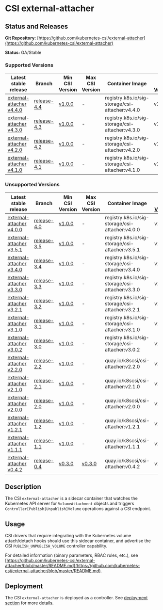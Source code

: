 # CSI external-attacher

## Status and Releases

**Git Repository:** [https://github.com/kubernetes-csi/external-attacher](https://github.com/kubernetes-csi/external-attacher)

**Status:** GA/Stable

### Supported Versions

Latest stable release | Branch | Min CSI Version | Max CSI Version | Container Image | [Min K8s Version](project-policies.md#minimum-version) | [Max K8s Version](project-policies.md#maximum-version) | [Recommended K8s Version](project-policies.md#recommended-version) |
--|--|--|--|--|--|--|--
[external-attacher v4.4.0](https://github.com/kubernetes-csi/external-attacher/releases/tag/v4.4.0) | [release-4.4](https://github.com/kubernetes-csi/external-attacher/tree/release-4.4) | [v1.0.0](https://github.com/container-storage-interface/spec/releases/tag/v1.0.0) | - | registry.k8s.io/sig-storage/csi-attacher:v4.4.0 | v1.17 | - | v1.27
[external-attacher v4.3.0](https://github.com/kubernetes-csi/external-attacher/releases/tag/v4.3.0) | [release-4.3](https://github.com/kubernetes-csi/external-attacher/tree/release-4.3) | [v1.0.0](https://github.com/container-storage-interface/spec/releases/tag/v1.0.0) | - | registry.k8s.io/sig-storage/csi-attacher:v4.3.0 | v1.17 | - | v1.22
[external-attacher v4.2.0](https://github.com/kubernetes-csi/external-attacher/releases/tag/v4.2.0) | [release-4.2](https://github.com/kubernetes-csi/external-attacher/tree/release-4.2) | [v1.0.0](https://github.com/container-storage-interface/spec/releases/tag/v1.0.0) | - | registry.k8s.io/sig-storage/csi-attacher:v4.2.0 | v1.17 | - | v1.22
[external-attacher v4.1.0](https://github.com/kubernetes-csi/external-attacher/releases/tag/v4.1.0) | [release-4.1](https://github.com/kubernetes-csi/external-attacher/tree/release-4.1) | [v1.0.0](https://github.com/container-storage-interface/spec/releases/tag/v1.0.0) | - | registry.k8s.io/sig-storage/csi-attacher:v4.1.0 | v1.17 | - | v1.22

### Unsupported Versions

Latest stable release | Branch | Min CSI Version | Max CSI Version | Container Image | [Min K8s Version](project-policies.md#minimum-version) | [Max K8s Version](project-policies.md#maximum-version) | [Recommended K8s Version](project-policies.md#recommended-version) |
--|--|--|--|--|--|--|--
[external-attacher v4.0.0](https://github.com/kubernetes-csi/external-attacher/releases/tag/v4.0.0) | [release-4.0](https://github.com/kubernetes-csi/external-attacher/tree/release-4.0) | [v1.0.0](https://github.com/container-storage-interface/spec/releases/tag/v1.0.0) | - | registry.k8s.io/sig-storage/csi-attacher:v4.0.0 | v1.17 | - | v1.22
[external-attacher v3.5.1](https://github.com/kubernetes-csi/external-attacher/releases/tag/v3.5.1) | [release-3.5](https://github.com/kubernetes-csi/external-attacher/tree/release-3.5) | [v1.0.0](https://github.com/container-storage-interface/spec/releases/tag/v1.0.0) | - | registry.k8s.io/sig-storage/csi-attacher:v3.5.1 | v1.17 | - | v1.22
[external-attacher v3.4.0](https://github.com/kubernetes-csi/external-attacher/releases/tag/v3.4.0) | [release-3.4](https://github.com/kubernetes-csi/external-attacher/tree/release-3.4) | [v1.0.0](https://github.com/container-storage-interface/spec/releases/tag/v1.0.0) | - | registry.k8s.io/sig-storage/csi-attacher:v3.4.0 | v1.17 | - | v1.22
[external-attacher v3.3.0](https://github.com/kubernetes-csi/external-attacher/releases/tag/v3.3.0) | [release-3.3](https://github.com/kubernetes-csi/external-attacher/tree/release-3.3) | [v1.0.0](https://github.com/container-storage-interface/spec/releases/tag/v1.0.0) | - | registry.k8s.io/sig-storage/csi-attacher:v3.3.0 | v1.17 | - | v1.22
[external-attacher v3.2.1](https://github.com/kubernetes-csi/external-attacher/releases/tag/v3.2.1) | [release-3.2](https://github.com/kubernetes-csi/external-attacher/tree/release-3.2) | [v1.0.0](https://github.com/container-storage-interface/spec/releases/tag/v1.0.0) | - | registry.k8s.io/sig-storage/csi-attacher:v3.2.1 | v1.17 | - | v1.17
[external-attacher v3.1.0](https://github.com/kubernetes-csi/external-attacher/releases/tag/v3.1.0) | [release-3.1](https://github.com/kubernetes-csi/external-attacher/tree/release-3.1) | [v1.0.0](https://github.com/container-storage-interface/spec/releases/tag/v1.0.0) | - | registry.k8s.io/sig-storage/csi-attacher:v3.1.0 | v1.17 | - | v1.17
[external-attacher v3.0.2](https://github.com/kubernetes-csi/external-attacher/releases/tag/v3.0.2) | [release-3.0](https://github.com/kubernetes-csi/external-attacher/tree/release-3.0) | [v1.0.0](https://github.com/container-storage-interface/spec/releases/tag/v1.0.0) | - | registry.k8s.io/sig-storage/csi-attacher:v3.0.2 | v1.17 | - | v1.17
[external-attacher v2.2.0](https://github.com/kubernetes-csi/external-attacher/releases/tag/v2.2.0) | [release-2.2](https://github.com/kubernetes-csi/external-attacher/tree/release-2.2) | [v1.0.0](https://github.com/container-storage-interface/spec/releases/tag/v1.0.0) | - | quay.io/k8scsi/csi-attacher:v2.2.0 | v1.14 | - | v1.17
[external-attacher v2.1.0](https://github.com/kubernetes-csi/external-attacher/releases/tag/v2.1.0) | [release-2.1](https://github.com/kubernetes-csi/external-attacher/tree/release-2.1) | [v1.0.0](https://github.com/container-storage-interface/spec/releases/tag/v1.0.0) | - | quay.io/k8scsi/csi-attacher:v2.1.0 | v1.14 | - | v1.17
[external-attacher v2.0.0](https://github.com/kubernetes-csi/external-attacher/releases/tag/v2.0.0) | [release-2.0](https://github.com/kubernetes-csi/external-attacher/tree/release-2.0) | [v1.0.0](https://github.com/container-storage-interface/spec/releases/tag/v1.0.0) | - | quay.io/k8scsi/csi-attacher:v2.0.0 | v1.14 | - | v1.15
[external-attacher v1.2.1](https://github.com/kubernetes-csi/external-attacher/releases/tag/v1.2.1) | [release-1.2](https://github.com/kubernetes-csi/external-attacher/tree/release-1.2) | [v1.0.0](https://github.com/container-storage-interface/spec/releases/tag/v1.0.0) | - | quay.io/k8scsi/csi-attacher:v1.2.1 | v1.13 | - | v1.15
[external-attacher v1.1.1](https://github.com/kubernetes-csi/external-attacher/releases/tag/v1.1.1) | [release-1.1](https://github.com/kubernetes-csi/external-attacher/tree/release-1.1) | [v1.0.0](https://github.com/container-storage-interface/spec/releases/tag/v1.0.0) | - | quay.io/k8scsi/csi-attacher:v1.1.1 | v1.13 | - | v1.14
[external-attacher v0.4.2](https://github.com/kubernetes-csi/external-attacher/releases/tag/v0.4.2) | [release-0.4](https://github.com/kubernetes-csi/external-attacher/tree/release-0.4) | [v0.3.0](https://github.com/container-storage-interface/spec/releases/tag/v0.3.0) | [v0.3.0](https://github.com/container-storage-interface/spec/releases/tag/v0.3.0) | quay.io/k8scsi/csi-attacher:v0.4.2 | v1.10 | v1.16 | v1.10

## Description

The CSI `external-attacher` is a sidecar container that watches the Kubernetes API server for `VolumeAttachment` objects and triggers `Controller[Publish|Unpublish]Volume` operations against a CSI endpoint.

## Usage

CSI drivers that require integrating with the Kubernetes volume attach/detach hooks should use this sidecar container, and advertise the CSI `PUBLISH_UNPUBLISH_VOLUME` controller capability.

For detailed information (binary parameters, RBAC rules, etc.), see [https://github.com/kubernetes-csi/external-attacher/blob/master/README.md](https://github.com/kubernetes-csi/external-attacher/blob/master/README.md).

## Deployment

The CSI `external-attacher` is deployed as a controller. See [deployment section](deploying.md) for more details.

